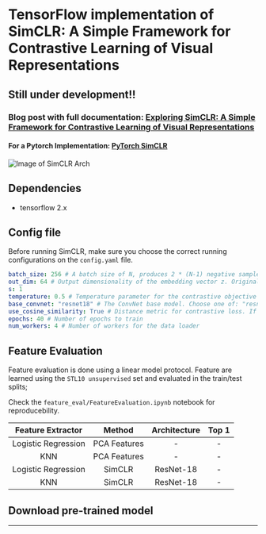 # TensorFlow implementation of SimCLR: A Simple Framework for Contrastive Learning of Visual Representations

## Still under development!!

### Blog post with full documentation: [Exploring SimCLR: A Simple Framework for Contrastive Learning of Visual Representations](https://sthalles.github.io/simple-self-supervised-learning/)

#### For a Pytorch Implementation: [PyTorch SimCLR](https://github.com/sthalles/SimCLR)

![Image of SimCLR Arch](https://sthalles.github.io/assets/contrastive-self-supervised/cover.png)

## Dependencies

- tensorflow 2.x

## Config file

Before running SimCLR, make sure you choose the correct running configurations on the ```config.yaml``` file.

```yaml
batch_size: 256 # A batch size of N, produces 2 * (N-1) negative samples. Original implementation uses a batch size of 8192
out_dim: 64 # Output dimensionality of the embedding vector z. Original implementation uses 2048
s: 1
temperature: 0.5 # Temperature parameter for the contrastive objective
base_convnet: "resnet18" # The ConvNet base model. Choose one of: "resnet18 or resnet50". Original implementation uses resnet50
use_cosine_similarity: True # Distance metric for contrastive loss. If False, uses dot product
epochs: 40 # Number of epochs to train
num_workers: 4 # Number of workers for the data loader
```

## Feature Evaluation

Feature evaluation is done using a linear model protocol. Feature are learned using the ```STL10 unsupervised``` set and evaluated in the train/test splits;

Check the ```feature_eval/FeatureEvaluation.ipynb``` notebook for reproducebility.

|  Feature Extractor  |    Method    | Architecture | Top 1 |
|:-------------------:|:------------:|:------------:|:-----:|
| Logistic Regression | PCA Features |       -      |   -   |
|         KNN         | PCA Features |       -      |   -   |
| Logistic Regression |    SimCLR    |   ResNet-18  |   -   |
|         KNN         |    SimCLR    |   ResNet-18  |   -   |

## Download pre-trained model 

---
